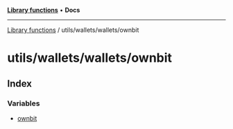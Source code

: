 [**Library functions**](../../../../README.md) • **Docs**

***

[Library functions](../../../../modules.md) / utils/wallets/wallets/ownbit

# utils/wallets/wallets/ownbit

## Index

### Variables

- [ownbit](variables/ownbit.md)
